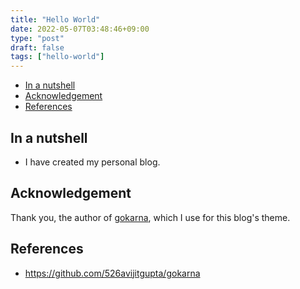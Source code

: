 ```yaml
---
title: "Hello World"
date: 2022-05-07T03:48:46+09:00
type: "post"
draft: false
tags: ["hello-world"]
---
```


- [In a nutshell](#in-a-nutshell)
- [Acknowledgement](#acknowledgement)
- [References](#references)

<!-- INSERT A WEIRD PICTURE -->

## In a nutshell

- I have created my personal blog.

## Acknowledgement

Thank you, the author of [gokarna](https://github.com/526avijitgupta/gokarna), which I use for this blog's theme.

## References

- <https://github.com/526avijitgupta/gokarna>
